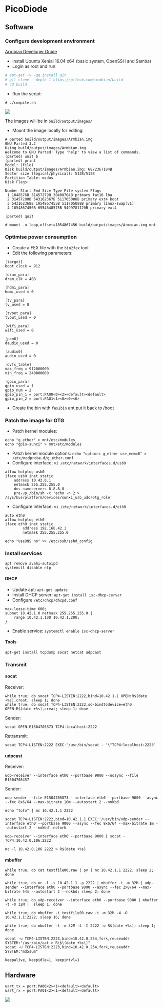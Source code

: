 # PicoDiode

## Software

### Configure development environment

[Armbian Developer Guide](https://docs.armbian.com/Developer-Guide_Build-Preparation/)

* Install Ubuntu Xenial 16.04 x64 (basic system, OpenSSH and Samba)
* Login as root and run:

```bash
# apt-get -y -qq install git
# git clone --depth 1 https://github.com/armbian/build
# cd build
```

* Run the script:

```
# ./compile.sh
```

![](http://www.armbian.com/wp-content/uploads/2016/01/21.png)

The images will be in `build/output/images/`

* Mount the image locally for editing:

```
# parted build/output/images/Armbian.img
GNU Parted 3.2
Using build/output/images/Armbian.img
Welcome to GNU Parted! Type 'help' to view a list of commands.
(parted) unit b
(parted) print
Model: (file)
Disk build/output/images/Armbian.img: 6872367104B
Sector size (logical/physical): 512B/512B
Partition Table: msdos
Disk Flags:

Number Start End Size Type File system Flags
 1 1048576B 31457279B 30408704B primary fat16 lba
 2 31457280B 543162367B 511705088B primary ext4 boot
 3 543162368B 1054867455B 511705088B primary linux-swap(v1)
 4 1054867456B 6554648575B 5499781120B primary ext4

(parted) quit

# mount -o loop,offset=1054867456 build/output/images/Armbian.img mnt
```
### Optimise power consumption

* Create a FEX file with the `bin2fex` tool
* Edit the following parameters:

```
[target]
boot_clock = 912

[dram_para]
dram_clk = 408

[hdmi_para]
hdmi_used = 0

[tv_para]
tv_used = 0

[tvout_para]
tvout_used = 0

[wifi_para]
wifi_used = 0

[pcm0]
daudio_used = 0

[audio0]
audio_used = 0

[dvfs_table]
max_freq = 912000000
min_freq = 240000000

[gpio_para]
gpio_used = 1
gpio_num = 2
gpio_pin_1 = port:PA00<0><2><default><default>
gpio_pin_2 = port:PA01<1><0><0><0>
```

* Create the bin with `fex2bin` ant put it back to /boot

### Patch the image for OTG

* Patch kernel modules:

```
echo "g_ether" > mnt/etc/modules
echo "gpio-sunxi" > mnt/etc/modules
```

* Patch kernel module options: `echo "options g_ether use_eem=0" > /etc/modprobe.d/g_ether.conf`
* Configure interface: `vi /etc/network/interfaces.d/usb0`

```
allow-hotplug usb0
iface usb0 inet static
	address 10.42.0.1
	netmask 255.255.255.0
	dns-nameservers 8.8.8.8
	pre-up /bin/sh -c 'echo -n 2 > /sys/bus/platform/devices/sunxi_usb_udc/otg_role'
```

* Configure interface: `vi /etc/network/interfaces.d/eth0`

```
auto eth0
allow-hotplug eth0
iface eth0 inet static
        address 192.168.42.1
        netmask 255.255.255.0
```

`echo "UseDNS no" >> /etc/ssh/sshd_config`

### Install services

```
apt remove avahi-autoipd
systemctl disable ntp
```

#### DHCP

* Update apt: `apt-get update`
* Install DHCP server: `apt-get install isc-dhcp-server`
* Configure `/etc/dhcp/dhcpd.conf`

```
max-lease-time 600;
subnet 10.42.1.0 netmask 255.255.255.0 {
	range 10.42.1.100 10.42.1.200;
}
```

* Enable service: `systemctl enable isc-dhcp-server`

#### Tools

```
apt-get install tcpdump socat netcat udpcast
```

### Transmit

#### socat

Receiver:

```
while true; do socat TCP4-LISTEN:2222,bind=10.42.1.1 OPEN:R$(date +%s),creat; sleep 1; done
while true; do socat TCP4-LISTEN:2222,so-bindtodevice=eth0 OPEN:R$(date +%s),creat; sleep 1; done
```

Sender:

```
socat OPEN:E1504705873 TCP4:localhost:2222
```

Retransmit:
```
socat TCP4-LISTEN:2222 EXEC:'/usr/bin/socat - "\"TCP4:localhost:2223'
```

#### udpcast

Receiver:

```
udp-receiver --interface eth0 --portbase 9000 --nosync --file R1504708457
```

Sender:

```
udp-sender --file E1504705873 --interface eth0 --portbase 9000 --async --fec 8x6/64 --max-bitrate 10m --autostart 2 --nokbd
```

```
echo "toto" | nc 10.42.1.1 2222

socat TCP4-LISTEN:2222,bind=10.42.1.1 EXEC:'/usr/bin/udp-sender --interface eth0 --portbase 9000 --async --fec 8x6/64 --max-bitrate 1m --autostart 2 --nokbd',nofork

udp-receiver --interface eth0 --portbase 9000 | socat - TCP4:10.42.0.106:2222

nc -l 10.42.0.106 2222 > R$(date +%s)
```

#### mbuffer

```
while true; do cat testfile00.raw | pv | nc 10.42.1.1 2222; sleep 2; done

while true; do nc -l -s 10.42.1.1 -p 2222 | mbuffer -t -m 32M | udp-sender --interface eth0 --portbase 9000 --async --fec 2x8/64 --max-bitrate 54m --autostart 2 --nokbd; sleep 2; done

while true; do udp-receiver --interface eth0 --portbase 9000 | mbuffer -t -m 32M |  sleep 1; done
```

```
while true; do mbuffer -i testfile00.raw -t -m 32M -4 -O 10.42.1.1:2222; sleep 16; done

while true; do mbuffer -t -m 32M -4 -I 2222 -o R$(date +%s); sleep 1; done
```

```
socat -u TCP4-LISTEN:2223,bind=10.42.0.254,fork,reuseaddr SYSTEM:"/usr/bin/cat > R\$\(date +%s\)"
socat -u TCP4-LISTEN:2223,bind=10.42.0.254,fork,reuseaddr SYSTEM:"md5sum"

keepalive, keepidle=1, keepintvl=1
```

## Hardware

    uart_tx = port:PA00<2><1><default><default>
    uart_rx = port:PA01<2><1><default><default>

![](DSC00945_big.JPG)